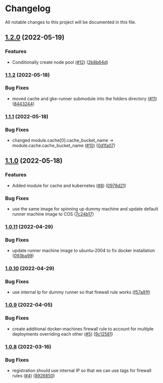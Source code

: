 # Changelog

All notable changes to this project will be documented in this file.

## [1.2.0](https://github.com/DeimosCloud/terraform-google-gitlab-ci-runner/compare/v1.1.2...v1.2.0) (2022-05-19)


### Features

* Conditionally create node pool ([#12](https://github.com/DeimosCloud/terraform-google-gitlab-ci-runner/issues/12)) ([2b8b64d](https://github.com/DeimosCloud/terraform-google-gitlab-ci-runner/commit/2b8b64d073eb71540fb8ce2d92c4f62ff2e4c873))

### [1.1.2](https://github.com/DeimosCloud/terraform-google-gitlab-ci-runner/compare/v1.1.1...v1.1.2) (2022-05-18)


### Bug Fixes

* moved cache and gke-runner submodule into the folders directory ([#11](https://github.com/DeimosCloud/terraform-google-gitlab-ci-runner/issues/11)) ([8443244](https://github.com/DeimosCloud/terraform-google-gitlab-ci-runner/commit/8443244ec80264a63e583f36dc21e4b7ff8babbc))

### [1.1.1](https://github.com/DeimosCloud/terraform-google-gitlab-ci-runner/compare/v1.1.0...v1.1.1) (2022-05-18)


### Bug Fixes

* changed module.cache[0].cache_bucket_name -> module.cache.cache_bucket_name  ([#10](https://github.com/DeimosCloud/terraform-google-gitlab-ci-runner/issues/10)) ([0d1fa07](https://github.com/DeimosCloud/terraform-google-gitlab-ci-runner/commit/0d1fa07fe415ba3c587eb4f654a24a9e1f2461cb))

## [1.1.0](https://github.com/DeimosCloud/terraform-google-gitlab-ci-runner/compare/v1.0.11...v1.1.0) (2022-05-18)


### Features

* Added module for cache and kubernetes ([#8](https://github.com/DeimosCloud/terraform-google-gitlab-ci-runner/issues/8)) ([0978d21](https://github.com/DeimosCloud/terraform-google-gitlab-ci-runner/commit/0978d215a28378b9f194fe29d9aaf44fb94d0567))


### Bug Fixes

* use the same image for spinning up dummy machine and update default runner machine image to COS ([7c24b17](https://github.com/DeimosCloud/terraform-google-gitlab-ci-runner/commit/7c24b17f8997d6558e917ee8f095422d29b5cc43))

### [1.0.11](https://github.com/DeimosCloud/terraform-google-gitlab-ci-runner/compare/v1.0.10...v1.0.11) (2022-04-29)


### Bug Fixes

* update runner machine image to ubuntu-2004 to fix docker installation ([093ba99](https://github.com/DeimosCloud/terraform-google-gitlab-ci-runner/commit/093ba995d1a67d73be76e365a06a4b5c8d2b93d6))

### [1.0.10](https://github.com/DeimosCloud/terraform-google-gitlab-ci-runner/compare/v1.0.9...v1.0.10) (2022-04-29)


### Bug Fixes

* use internal Ip for dummy runner so that firewall rule works ([f57a91f](https://github.com/DeimosCloud/terraform-google-gitlab-ci-runner/commit/f57a91fd66357ab7805db8efc142dad74cf72893))

### [1.0.9](https://github.com/DeimosCloud/terraform-google-gitlab-ci-runner/compare/v1.0.8...v1.0.9) (2022-04-05)


### Bug Fixes

* create additional  docker-machines firewall rule to account for multiple deployments overriding each other ([#5](https://github.com/DeimosCloud/terraform-google-gitlab-ci-runner/issues/5)) ([9c12581](https://github.com/DeimosCloud/terraform-google-gitlab-ci-runner/commit/9c125815248c4d2f79e871e835c1b1aeb0108d91))

### [1.0.8](https://github.com/DeimosCloud/terraform-google-gitlab-ci-runner/compare/v1.0.7...v1.0.8) (2022-03-16)


### Bug Fixes

* registration should use internal IP so that we can use tags for firewall rules ([#4](https://github.com/DeimosCloud/terraform-google-gitlab-ci-runner/issues/4)) ([8926850](https://github.com/DeimosCloud/terraform-google-gitlab-ci-runner/commit/8926850999fec929ca80664708dd95aacdd4e698))
